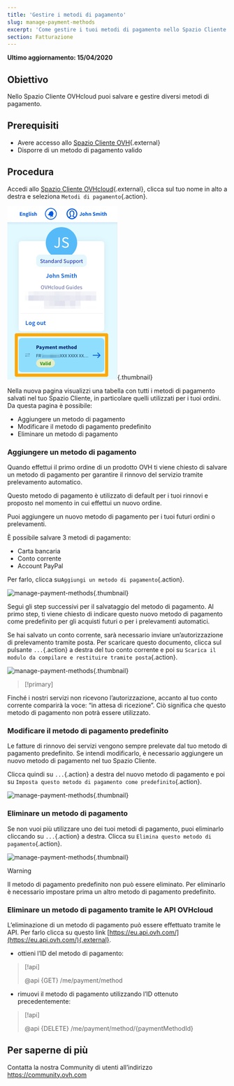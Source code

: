 ```yaml
---
title: 'Gestire i metodi di pagamento'
slug: manage-payment-methods
excerpt: 'Come gestire i tuoi metodi di pagamento nello Spazio Cliente OVHcloud'
section: Fatturazione
---
```


**Ultimo aggiornamento: 15/04/2020**

## Obiettivo
Nello Spazio Cliente OVHcloud puoi salvare e gestire diversi metodi di pagamento.

## Prerequisiti
- Avere accesso allo [Spazio Cliente OVH](https://www.ovh.com/auth/?action=gotomanager){.external}
- Disporre di un metodo di pagamento valido

## Procedura

Accedi allo [Spazio Cliente OVHcloud](https://www.ovh.com/auth/?action=gotomanager){.external}, clicca sul tuo nome in alto a destra e seleziona `Metodi di pagamento`{.action}.

![manage-payment-methods](images/hubpayment.png){.thumbnail}

Nella nuova pagina visualizzi una tabella con tutti i metodi di pagamento salvati nel tuo Spazio Cliente, in particolare quelli utilizzati per i tuoi ordini. Da questa pagina è possibile: 

- Aggiungere un metodo di pagamento
- Modificare il metodo di pagamento predefinito
- Eliminare un metodo di pagamento

### Aggiungere un metodo di pagamento

Quando effettui il primo ordine di un prodotto OVH ti viene chiesto di salvare un metodo di pagamento per garantire il rinnovo del servizio tramite prelevamento automatico.

Questo metodo di pagamento è utilizzato di default per i tuoi rinnovi e proposto nel momento in cui effettui un nuovo ordine.

Puoi aggiungere un nuovo metodo di pagamento per i tuoi futuri ordini o prelevamenti.

È possibile salvare 3 metodi di pagamento:

- Carta bancaria
- Conto corrente
- Account PayPal

Per farlo, clicca su`Aggiungi un metodo di pagamento`{.action}.

![manage-payment-methods](images/managepaymentmethods2.png){.thumbnail}

Segui gli step successivi per il salvataggio del metodo di pagamento. Al primo step, ti viene chiesto di indicare questo nuovo metodo di pagamento come predefinito per gli acquisti futuri o per i prelevamenti automatici.

Se hai salvato un conto corrente, sarà necessario inviare un’autorizzazione di prelevamento tramite posta. Per scaricare questo documento, clicca sul pulsante `...`{.action} a destra del tuo conto corrente e poi su `Scarica il modulo da compilare e restituire tramite posta`{.action}.

![manage-payment-methods](images/managepaymentmethods2b.png){.thumbnail}

> [!primary]
>
Finché i nostri servizi non ricevono l’autorizzazione, accanto al tuo conto corrente comparirà la voce: “in attesa di ricezione”. Ciò significa che questo metodo di pagamento non potrà essere utilizzato.
>


### Modificare il metodo di pagamento predefinito

Le fatture di rinnovo dei servizi vengono sempre prelevate dal tuo metodo di pagamento predefinito. Se intendi modificarlo, è necessario aggiungere un nuovo metodo di pagamento nel tuo Spazio Cliente.

Clicca quindi su `...`{.action} a destra del nuovo metodo di pagamento e poi su `Imposta questo metodo di pagamento come predefinito`{.action}.

![manage-payment-methods](images/managepaymentmethods3.png){.thumbnail}

### Eliminare un metodo di pagamento

Se non vuoi più utilizzare uno dei tuoi metodi di pagamento, puoi eliminarlo cliccando su `...`{.action} a destra. Clicca su `Elimina questo metodo di pagamento`{.action}.

![manage-payment-methods](images/managepaymentmethods4.png){.thumbnail}

> [!warning]
>
Il metodo di pagamento predefinito non può essere eliminato. Per eliminarlo è necessario impostare prima un altro metodo di pagamento predefinito.
>

### Eliminare un metodo di pagamento tramite le API OVHcloud

L’eliminazione di un metodo di pagamento può essere effettuato tramite le API. Per farlo clicca su questo link [https://eu.api.ovh.com/](https://eu.api.ovh.com/){.external}.

- ottieni l’ID del metodo di pagamento:  

> [!api]
>
> @api {GET} /me/payment/method 
>

- rimuovi il metodo di pagamento utilizzando l’ID ottenuto precedentemente:

> [!api]
>
> @api {DELETE} /me/payment/method/{paymentMethodId}
>

## Per saperne di più

Contatta la nostra Community di utenti all’indirizzo <https://community.ovh.com>
